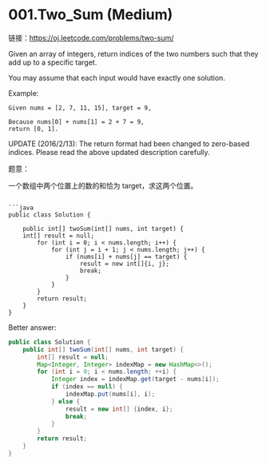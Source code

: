 001.Two_Sum (Medium)
===

链接：https://oj.leetcode.com/problems/two-sum/

Given an array of integers, return indices of the two numbers such that they add up to a specific target.

You may assume that each input would have exactly one solution.

Example:
```
Given nums = [2, 7, 11, 15], target = 9,

Because nums[0] + nums[1] = 2 + 7 = 9,
return [0, 1].
```
UPDATE (2016/2/13):
The return format had been changed to zero-based indices. Please read the above updated description carefully.

题意：

一个数组中两个位置上的数的和恰为 target，求这两个位置。

```

```java
public class Solution {
    
    public int[] twoSum(int[] nums, int target) {
    int[] result = null;
        for (int i = 0; i < nums.length; i++) {
            for (int j = i + 1; j < nums.length; j++) {
                if (nums[i] + nums[j] == target) {
                    result = new int[]{i, j};
                    break;
                }
            }
        }
        return result;
    }
}
```

Better answer:

```java
public class Solution {
    public int[] twoSum(int[] nums, int target) {
        int[] result = null;
        Map<Integer, Integer> indexMap = new HashMap<>();
        for (int i = 0; i < nums.length; ++i) {
            Integer index = indexMap.get(target - nums[i]);
            if (index == null) {
                indexMap.put(nums[i], i);
            } else {
                result = new int[] {index, i};
                break;
            }
        }
        return result;
    }
}
```
